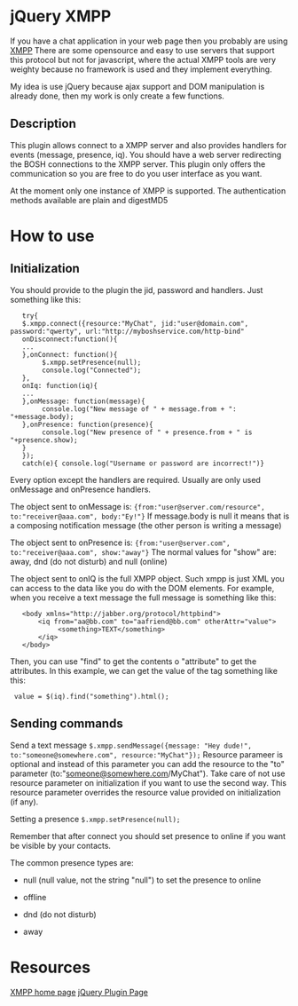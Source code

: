 jQuery XMPP
==================================


If you have a chat application in your web page then you probably are using [XMPP](http://en.wikipedia.org/wiki/Extensible_Messaging_and_Presence_Protocol)
There are some opensource and easy to use servers that support this protocol but not for javascript, where the actual XMPP tools are very weighty
because no framework is used and they implement everything.

My idea is use jQuery because ajax support and DOM manipulation is already done, then my work is only create a few functions.



Description
-----------
This plugin allows connect to a XMPP server and also provides handlers for events (message, presence, iq).
You should have a web server redirecting the BOSH connections to the XMPP server.
This plugin only offers the communication so you are free to do you user interface as you want.

At the moment only one instance of XMPP is supported. The authentication methods available are plain and digestMD5



How to use
==========


Initialization
--------------

You should provide to the plugin the jid, password and handlers. Just something like this:

       try{
       $.xmpp.connect({resource:"MyChat", jid:"user@domain.com", password:"qwerty", url:"http://myboshservice.com/http-bind"
       onDisconnect:function(){
       ...
       },onConnect: function(){
            $.xmpp.setPresence(null);
            console.log("Connected");
       },
       onIq: function(iq){
       ...
       },onMessage: function(message){
            console.log("New message of " + message.from + ": "+message.body);
       },onPresence: function(presence){
            console.log("New presence of " + presence.from + " is "+presence.show);
       }
       });
       catch(e){ console.log("Username or password are incorrect!")}


Every option except the handlers are required. Usually are only used onMessage and onPresence handlers.


The object sent to onMessage is:
     `{from:"user@server.com/resource", to:"receiver@aaa.com", body:"Ey!"}`
If message.body is null it means that is a composing notification message (the other person is writing a message)
       
The object sent to onPresence is:
     `{from:"user@server.com", to:"receiver@aaa.com", show:"away"}`
The normal values for "show" are: away, dnd (do not disturb) and null (online)
       
       
The object sent to onIQ is the full XMPP object. Such xmpp is just XML you can access to the data like you do with the DOM elements.
For example, when you receive a text message the full message is something like this:

       <body xmlns="http://jabber.org/protocol/httpbind">
           <iq from="aa@bb.com" to="aafriend@bb.com" otherAttr="value">
                <something>TEXT</something>
           </iq>
       </body>

Then, you can use "find" to get the contents o "attribute" to get the attributes. In this example, we can get the value of the tag something like this:

     value = $(iq).find("something").html();



Sending commands
----------------

Send a text message
     `$.xmpp.sendMessage({message: "Hey dude!", to:"someone@somewhere.com", resource:"MyChat"});`
Resource parameer is optional and instead of this parameter you can add the resource to the "to" parameter (to:"someone@somewhere.com/MyChat"). Take care of not use resource parameter on initialization if you want to use the second way.
This resource parameter overrides the resource value provided on initialization (if any).

Setting a presence
     `$.xmpp.setPresence(null);`

Remember that after connect you should set presence to online if you want be visible by your contacts.

The common presence types are:

*   null (null value, not the string "null") to set the presence to online

*   offline

*   dnd (do not disturb)

*   away



Resources
=========
[XMPP home page](http://xmpp.org/)
[jQuery Plugin Page](http://plugins.jquery.com/project/xmpp-lib)

